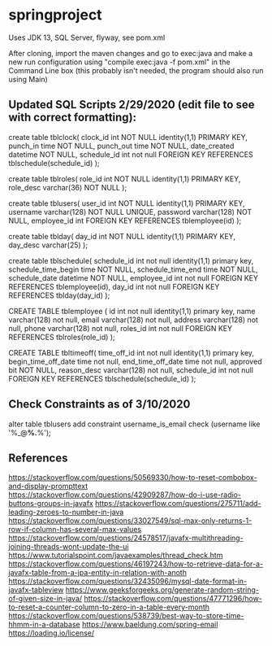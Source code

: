 # springproject
Uses JDK 13, SQL Server, flyway, see pom.xml

After cloning, import the maven changes and go to exec:java and make a new run configuration using 
"compile exec:java -f pom.xml" in the Command Line box (this probably isn't needed, the program should also run using Main)

## Updated SQL Scripts 2/29/2020 (edit file to see with correct formatting):

create table tblclock(
	clock_id int NOT NULL identity(1,1) PRIMARY KEY,
    punch_in time NOT NULL,
	punch_out time NOT NULL,
	date_created datetime NOT NULL,
	schedule_id int not null FOREIGN KEY REFERENCES tblschedule(schedule_id)
);

create table tblroles(
    role_id int NOT NULL identity(1,1) PRIMARY KEY,
    role_desc varchar(36) NOT NULL
);

create table tblusers(
    user_id int NOT NULL identity(1,1) PRIMARY KEY,
    username varchar(128) NOT NULL UNIQUE,
    password varchar(128) NOT NULL,
    employee_id int FOREIGN KEY REFERENCES tblemployee(id)
);

create table tblday(
    day_id int NOT NULL identity(1,1) PRIMARY KEY,
    day_desc varchar(25)
);

create table tblschedule(
	schedule_id int not null identity(1,1) primary key,
    schedule_time_begin time NOT NULL,
    schedule_time_end time NOT NULL,
    schedule_date datetime NOT NULL,
	employee_id int not null FOREIGN KEY REFERENCES tblemployee(id),
    day_id int not null FOREIGN KEY REFERENCES tblday(day_id)
);


CREATE TABLE tblemployee (
	id int not null identity(1,1) primary key,
	name varchar(128) not null,
	email varchar(128) not null,
	address varchar(128) not null,
	phone varchar(128) not null,
	roles_id int not null FOREIGN KEY REFERENCES tblroles(role_id)
);

CREATE TABLE tbltimeoff(
	time_off_id int not null identity(1,1) primary key,
	begin_time_off_date time not null,
	end_time_off_date time not null,
	approved bit NOT NULL,
	reason_desc varchar(128) not null,
	schedule_id int not null FOREIGN KEY REFERENCES tblschedule(schedule_id)
);

## Check Constraints as of 3/10/2020
alter table tblusers add constraint username_is_email check (username like '%_@__%.__%');

## References
https://stackoverflow.com/questions/50569330/how-to-reset-combobox-and-display-prompttext
https://stackoverflow.com/questions/42909287/how-do-i-use-radio-buttons-groups-in-javafx
https://stackoverflow.com/questions/275711/add-leading-zeroes-to-number-in-java
https://stackoverflow.com/questions/33027549/sql-max-only-returns-1-row-if-column-has-several-max-values
https://stackoverflow.com/questions/24578517/javafx-multithreading-joining-threads-wont-update-the-ui
https://www.tutorialspoint.com/javaexamples/thread_check.htm
https://stackoverflow.com/questions/46197243/how-to-retrieve-data-for-a-javafx-table-from-a-jpa-entity-in-relation-with-anoth
https://stackoverflow.com/questions/32435096/mysql-date-format-in-javafx-tableview
https://www.geeksforgeeks.org/generate-random-string-of-given-size-in-java/
https://stackoverflow.com/questions/47771296/how-to-reset-a-counter-column-to-zero-in-a-table-every-month
https://stackoverflow.com/questions/538739/best-way-to-store-time-hhmm-in-a-database
https://www.baeldung.com/spring-email
https://loading.io/license/
